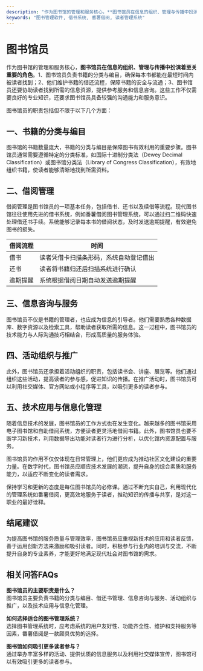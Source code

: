 ```yaml
---
description: "作为图书馆的管理和服务核心，**图书馆员在信息的组织、管理与传播中扮演着至关重要的角色**。1、图书馆员负责书籍的分类与编目，确保每本书都能在最短时间内被读者找到；2、他们维护书籍的借还流程，保障书籍的安全与流通；3、图书馆员还要协助读者找到所需的信息资源，提供参考服务和信息咨询。这些工作不仅需要良好的专业知识，还要求图书馆员具备较强的沟通能力和服务意识。"
keywords: "图书管理软件, 借书系统, 番薯借阅, 读者管理系统"
---
```

# 图书馆员

作为图书馆的管理和服务核心，**图书馆员在信息的组织、管理与传播中扮演着至关重要的角色**。1、图书馆员负责书籍的分类与编目，确保每本书都能在最短时间内被读者找到；2、他们维护书籍的借还流程，保障书籍的安全与流通；3、图书馆员还要协助读者找到所需的信息资源，提供参考服务和信息咨询。这些工作不仅需要良好的专业知识，还要求图书馆员具备较强的沟通能力和服务意识。

图书馆员的职责包括但不限于以下几个方面：

## **一、书籍的分类与编目**

图书馆的书籍数量庞大，书籍的分类与编目是保障图书有效利用的重要步骤。图书馆员通常需要遵循特定的分类标准，如国际十进制分类法（Dewey Decimal Classification）或图书馆分类法（Library of Congress Classification），有效地组织书籍，使读者能够清晰地找到所需资料。

## **二、借阅管理**

借阅管理是图书馆员的一项基本任务，包括借书、还书以及续借等流程。现代图书馆往往使用先进的借书系统，例如番薯借阅图书管理系统，可以通过扫二维码快速处理借还书手续。系统能够记录每本书的借阅状态，及时发送逾期提醒，有效避免图书的损失。

| 借阅流程   | 时间                                                 |
|------------|-----------------------------------------------------|
| 借书       | 读者凭借卡扫描条形码，系统自动登记借出                 |
| 还书       | 读者将书籍归还后扫描系统进行确认                       |
| 逾期提醒   | 系统根据借阅日期自动发送逾期提醒                      |

## **三、信息咨询与服务**

图书馆员不仅是书籍的管理者，也应成为信息的引导者。他们需要熟悉各种数据库、数字资源以及检索工具，帮助读者获取所需的信息。这一过程中，图书馆员的技术能力与人际沟通技巧相结合，形成高质量的服务体验。

## **四、活动组织与推广**

此外，图书馆员还承担着活动组织的职责，包括读书会、讲座、展览等。他们通过组织这些活动，提高读者的参与感，促进知识的传播。在推广活动时，图书馆员可以利用社交媒体、官方网站或小程序等工具，以吸引更多的读者参与。

## **五、技术应用与信息化管理**

随着信息技术的发展，图书馆员的工作方式也在发生变化。越来越多的图书馆采用电子图书馆和自助借阅系统，方便读者更灵活地借阅书籍。此外，图书馆员也要不断学习新技术，利用数据导出功能对读者行为进行分析，以优化馆内资源配置与服务。

图书馆员的作用不仅仅体现在日常管理上，他们更应成为推动社区文化建设的重要力量。在数字时代，图书馆员应顺应技术发展的潮流，提升自身的综合素质和服务能力，以适应不断变化的读者需求。

保持学习和更新的态度是每位图书馆员的必修课。通过不断充实自己，利用现代化的管理系统如番薯借阅，更高效地服务于读者，推动知识的传播与共享，是对这一职业的最好诠释。

## 结尾建议

为提高图书馆的服务质量与管理效率，图书馆员应重视新技术的应用和读者反馈，善于运用创新方法来激励和吸引读者。同时，积极参与行业内的培训与交流，不断提升自身的专业素养，才能更好地满足现代社会对图书馆的需求。

## **相关问答FAQs**

**图书馆员的主要职责是什么？**  
图书馆员主要负责书籍的分类与编目、借还书管理、信息咨询与服务、活动组织与推广，以及技术应用与信息化管理。

**如何选择适合的图书管理系统？**  
选择图书管理系统时，应考虑系统的用户友好性、功能齐全性、维护和支持服务等因素，番薯借阅是一款颇具优势的选择。

**图书馆如何吸引更多读者参与？**  
通过举办丰富多样的活动、提供优质的信息服务以及利用社交媒体宣传，图书馆可以有效吸引更多的读者参与。

